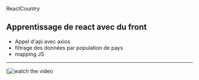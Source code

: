 ReactCountry
## Apprentissage de react avec du front
- Appel d'api avec axios
- filtrage des données par population de pays
- mapping JS

------------------------------------

[![watch the video]()